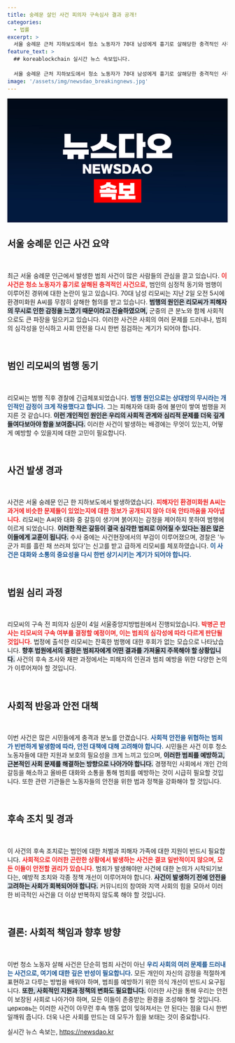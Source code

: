 ```yaml
---
title: 숭례문 살인 사건 피의자 구속심사 결과 공개!
categories:
  - 법률
excerpt: >
  서울 숭례문 근처 지하보도에서 청소 노동자가 70대 남성에게 흉기로 살해당한 충격적인 사건! 피해자는 무시당했다고 느낀 범인의 손에 목숨을 잃었고, 구속 여부가 곧 결정됩니다.
feature_text: >
  ## koreablockchain 실시간 뉴스 속보입니다.

  서울 숭례문 근처 지하보도에서 청소 노동자가 70대 남성에게 흉기로 살해당한 충격적인 사건! 피해자는 무시당했다고 느낀 범인의 손에 목숨을 잃었고, 구속 여부가 곧 결정됩니다.
image: '/assets/img/newsdao_breakingnews.jpg'
---
```


<p><img src="/assets/img/newsdao_breakingnews.jpg" alt="koreablockchain 속보" /></p>

<h2 data-ke-size="size26">서울 숭례문 인근 사건 요약</h2>

<p data-ke-size="size16">&nbsp;</p>

<p>최근 서울 숭례문 인근에서 발생한 범죄 사건이 많은 사람들의 관심을 끌고 있습니다. <b><span style="color: #ee2323;">이 사건은 청소 노동자가 흉기로 살해된 충격적인 사건으로,</span></b> 범인의 심정적 동기와 범행이 이루어진 경위에 대한 논란이 일고 있습니다. 70대 남성 리모씨는 지난 2일 오전 5시에 환경미화원 A씨를 무참히 살해한 혐의를 받고 있습니다. <b><span style="background-color: #21538527;">범행의 원인은 리모씨가 피해자의 무시로 인한 감정을 느꼈기 때문이라고 진술하였으며,</span></b> 군중의 큰 분노와 함께 사회적으로도 큰 파장을 일으키고 있습니다. 이러한 사건은 사회의 여러 문제를 드러내나, 범죄의 심각성을 인식하고 사회 안전을 다시 한번 점검하는 계기가 되어야 합니다.</p></p>

<p data-ke-size="size16">&nbsp;</p>

<h2 data-ke-size="size26">범인 리모씨의 범행 동기</h2>

<p data-ke-size="size16">&nbsp;</p>

<p>리모씨는 범행 직후 경찰에 긴급체포되었습니다. <b><span style="color: #1a5490;">범행 원인으로는 상대방의 무시라는 개인적인 감정이 크게 작용했다고 합니다.</span></b> 그는 피해자와 대화 중에 불만이 쌓여 범행을 저지른 것 같습니다. <b><span style="background-color: #21538527;">이런 개인적인 원인은 우리의 사회적 관계와 심리적 문제를 더욱 깊게 들여다보아야 함을 보여줍니다.</span></b> 이러한 사건이 발생하는 배경에는 무엇이 있는지, 어떻게 예방할 수 있을지에 대한 고민이 필요합니다.</p></p>

<p data-ke-size="size16">&nbsp;</p>

<h2 data-ke-size="size26">사건 발생 경과</h2>

<p data-ke-size="size16">&nbsp;</p>

<p>사건은 서울 숭례문 인근 한 지하보도에서 발생하였습니다. <b><span style="color: #ee2323;">피해자인 환경미화원 A씨는 과거에 비슷한 문제들이 있었는지에 대한 정보가 공개되지 않아 더욱 안타까움을 자아냅니다.</span></b> 리모씨는 A씨와 대화 중 갈등이 생기며 붉어지는 감정을 제어하지 못하여 범행에 이르게 되었습니다. <b><span style="background-color: #21538527;">이러한 작은 갈등이 결국 심각한 범죄로 이어질 수 있다는 점은 많은 이들에게 교훈이 됩니다.</span></b> 수사 중에는 사건현장에서의 부검이 이루어졌으며, 경찰은 '누군가 피를 흘린 채 쓰러져 있다'는 신고를 받고 급하게 리모씨를 체포하였습니다. <b><span style="color: #1a5490;">이 사건은 대화와 소통의 중요성을 다시 한번 상기시키는 계기가 되어야 합니다.</span></b></p></p>

<p data-ke-size="size16">&nbsp;</p>

<h2 data-ke-size="size26">법원 심리 과정</h2>

<p data-ke-size="size16">&nbsp;</p>

<p>리모씨의 구속 전 피의자 심문이 4일 서울중앙지방법원에서 진행되었습니다. <b><span style="color: #ee2323;">박병곤 판사는 리모씨의 구속 여부를 결정할 예정이며, 이는 범죄의 심각성에 따라 다르게 판단될 것입니다.</span></b> 법정에 출석한 리모씨는 잔혹한 범행에 대한 후회가 없는 모습으로 나타났습니다. <b><span style="background-color: #21538527;">향후 법원에서의 결정은 범죄자에게 어떤 결과를 가져올지 주목해야 할 상황입니다.</span></b> 사건의 후속 조사와 재판 과정에서는 피해자의 인권과 범죄 예방을 위한 다양한 논의가 이루어져야 할 것입니다.</p></p>

<p data-ke-size="size16">&nbsp;</p>

<h2 data-ke-size="size26">사회적 반응과 안전 대책</h2>

<p data-ke-size="size16">&nbsp;</p>

<p>이번 사건은 많은 시민들에게 충격과 분노를 안겼습니다. <b><span style="color: #1a5490;">사회적 안전을 위협하는 범죄가 빈번하게 발생함에 따라, 안전 대책에 대해 고려해야 합니다.</span></b> 시민들은 사건 이후 청소 노동자들에 대한 지원과 보호의 필요성을 크게 느끼고 있으며, <b><span style="background-color: #21538527;">이러한 범죄를 예방하고, 근본적인 사회 문제를 해결하는 방향으로 나아가야 합니다.</span></b> 경쟁적인 사회에서 개인 간의 갈등을 해소하고 올바른 대화와 소통을 통해 범죄를 예방하는 것이 시급히 필요할 것입니다. 또한 관련 기관들은 노동자들의 안전을 위한 법과 정책을 강화해야 할 것입니다.</p></p>

<p data-ke-size="size16">&nbsp;</p>

<h2 data-ke-size="size26">후속 조치 및 경과</h2>

<p data-ke-size="size16">&nbsp;</p>

<p>이 사건의 후속 조치로는 범인에 대한 처벌과 피해자 가족에 대한 지원이 반드시 필요합니다. <b><span style="color: #ee2323;">사회적으로 이러한 곤란한 상황에서 발생하는 사건은 결코 일반적이지 않으며, 모든 이들이 안전할 권리가 있습니다.</span></b> 범죄가 발생해야만 사건에 대한 논의가 시작되기보다는, 예방적 조치와 각종 정책 개선이 이루어져야 합니다. <b><span style="background-color: #21538527;">사건이 발생하기 전에 안전을 고려하는 사회가 회복되어야 합니다.</span></b> 커뮤니티의 참여와 지역 사회의 힘을 모아서 이러한 비극적인 사건을 더 이상 반복하지 않도록 해야 할 것입니다.</p></p>

<p data-ke-size="size16">&nbsp;</p>

<h2 data-ke-size="size26">결론: 사회적 책임과 향후 방향</h2>

<p data-ke-size="size16">&nbsp;</p>

<p>이번 청소 노동자 살해 사건은 단순히 범죄 사건이 아닌 <b><span style="color: #1a5490;">우리 사회의 여러 문제를 드러내는 사건으로, 여기에 대한 깊은 반성이 필요합니다.</span></b> 모든 개인이 자신의 감정을 적절하게 표현하고 다루는 방법을 배워야 하며, 범죄를 예방하기 위한 의식 개선이 반드시 요구됩니다. <b><span style="background-color: #21538527;">또한, 사회적인 지원과 정책의 변화도 필요합니다.</span></b> 이러한 사건을 통해 우리는 안전이 보장된 사회로 나아가야 하며, 모든 이들이 존중받는 환경을 조성해야 할 것입니다. церковь는 이러한 사건이 아무런 후속 행동 없이 잊혀져서는 안 된다는 점을 다시 한번 일깨워 줍니다. 더욱 나은 사회를 만드는 데 모두가 힘을 보태는 것이 중요합니다.</p></p>
실시간 뉴스 속보는, <a href="https://newsdao.kr" rel="dofollow">https://newsdao.kr</a>


